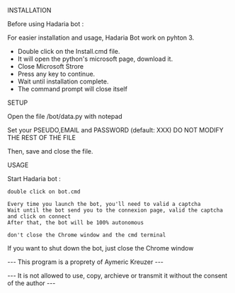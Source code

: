 INSTALLATION

Before using Hadaria bot :

For easier installation and usage, Hadaria Bot work on pyhton 3.

- Double click on the Install.cmd file.
- It will open the python's microsoft page, download it.
- Close Microsoft Strore
- Press any key to continue.
- Wait until installation complete.
- The command prompt will close itself


SETUP

Open the file /bot/data.py with notepad

Set your PSEUDO,EMAIL and PASSWORD (default: XXX)
DO NOT MODIFY THE REST OF THE FILE

Then, save and close the file.

USAGE 

Start Hadaria bot :

    double click on bot.cmd

    Every time you launch the bot, you'll need to valid a captcha
    Wait until the bot send you to the connexion page, valid the captcha and click on connect
    After that, the bot will be 100% autonomous

    don't close the Chrome window and the cmd terminal

If you want to shut down the bot, just close the Chrome window


--- This program is a proprety of Aymeric Kreuzer ---

--- It is not allowed to use, copy, archieve or transmit it without the consent of the author ---